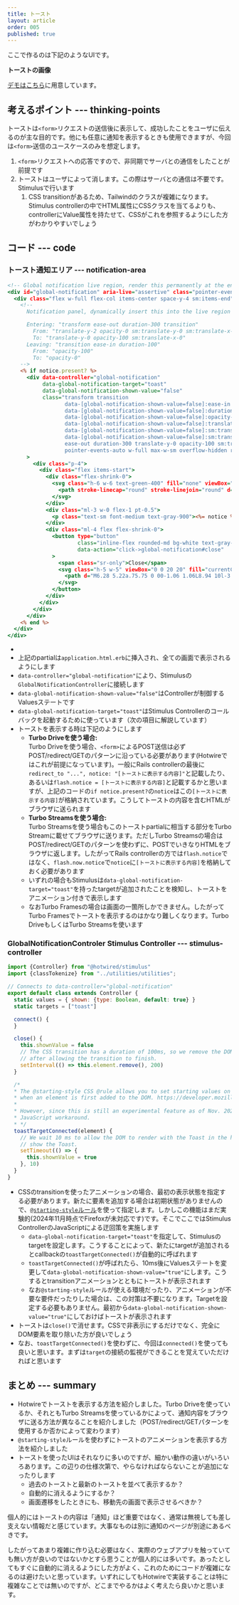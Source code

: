 ```yaml
---
title: トースト
layout: article
order: 005
published: true
---
```


ここで作るのは下記のようなUIです。

**トーストの画像**

[デモはこちら](/components/accordion)に用意しています。

## 考えるポイント --- thinking-points

トーストは`<form>`リクエストの送信後に表示して、成功したことをユーザに伝えるのが主な目的です。他にも任意に通知を表示するときも使用できますが、今回は`<form>`送信のユースケースのみを想定します。

1. `<form>`リクエストへの応答ですので、非同期でサーバとの通信をしたことが前提です
2. トーストはユーザによって消します。この際はサーバとの通信は不要です。Stimulusで行います
   1. CSS transitionがあるため、Tailwindのクラスが複雑になります。Stimulus controllerの中でHTML属性にCSSクラスを当てるよりも、controllerにValue属性を持たせて、CSSがこれを参照するようにした方がわかりやすいでしょう

## コード --- code

### トースト通知エリア --- notification-area

```erb:app/views/application/_global_notification.html.erb
<!-- Global notification live region, render this permanently at the end of the document -->
<div id="global-notification" aria-live="assertive" class="pointer-events-none fixed inset-0 flex items-end px-4 py-6 sm:items-start sm:p-6">
  <div class="flex w-full flex-col items-center space-y-4 sm:items-end">
    <!--
      Notification panel, dynamically insert this into the live region when it needs to be displayed

      Entering: "transform ease-out duration-300 transition"
        From: "translate-y-2 opacity-0 sm:translate-y-0 sm:translate-x-2"
        To: "translate-y-0 opacity-100 sm:translate-x-0"
      Leaving: "transition ease-in duration-100"
        From: "opacity-100"
        To: "opacity-0"
    -->
    <% if notice.present? %>
      <div data-controller="global-notification"
           data-global-notification-target="toast"
           data-global-notification-shown-value="false"
           class="transform transition
                  data-[global-notification-shown-value=false]:ease-in
                  data-[global-notification-shown-value=false]:duration-100
                  data-[global-notification-shown-value=false]:opacity-0
                  data-[global-notification-shown-value=false]:translate-y-2
                  data-[global-notification-shown-value=false]:sm:translate-y-0
                  data-[global-notification-shown-value=false]:sm:translate-x-2
                  ease-out duration-300 translate-y-0 opacity-100 sm:translate-x-0
                  pointer-events-auto w-full max-w-sm overflow-hidden rounded-lg bg-white shadow-lg ring-1 ring-black ring-opacity-5"
      >
        <div class="p-4">
          <div class="flex items-start">
            <div class="flex-shrink-0">
              <svg class="h-6 w-6 text-green-400" fill="none" viewBox="0 0 24 24" stroke-width="1.5" stroke="currentColor" aria-hidden="true">
                <path stroke-linecap="round" stroke-linejoin="round" d="M9 12.75L11.25 15 15 9.75M21 12a9 9 0 11-18 0 9 9 0 0118 0z"/>
              </svg>
            </div>
            <div class="ml-3 w-0 flex-1 pt-0.5">
              <p class="text-sm font-medium text-gray-900"><%= notice %></p>
            </div>
            <div class="ml-4 flex flex-shrink-0">
              <button type="button"
                      class="inline-flex rounded-md bg-white text-gray-400 hover:text-gray-500 focus:outline-none focus:ring-2 focus:ring-indigo-500 focus:ring-offset-2"
                      data-action="click->global-notification#close"
              >
                <span class="sr-only">Close</span>
                <svg class="h-5 w-5" viewBox="0 0 20 20" fill="currentColor" aria-hidden="true">
                  <path d="M6.28 5.22a.75.75 0 00-1.06 1.06L8.94 10l-3.72 3.72a.75.75 0 101.06 1.06L10 11.06l3.72 3.72a.75.75 0 101.06-1.06L11.06 10l3.72-3.72a.75.75 0 00-1.06-1.06L10 8.94 6.28 5.22z"/>
                </svg>
              </button>
            </div>
          </div>
        </div>
      </div>
    <% end %>
  </div>
</div>
```
* 
* 上記のpartialは`application.html.erb`に挿入され、全ての画面で表示されるようにします
* `data-controller="global-notification"`により、Stimulusの`GlobalNotificationController`に接続します
* `data-global-notification-shown-value="false"`はControllerが制御するValuesステートです
* `data-global-notification-target="toast"`はStimulus Controllerのコールバックを起動するために使っています（次の項目に解説しています）
* トーストを表示する時は下記のようにします
   * **Turbo Driveを使う場合:**<br>
       Turbo Driveを使う場合、`<form>`によるPOST送信は必ずPOST/redirect/GETのパターンに沿っている必要があります(Hotwireではこれが前提になっています)。一般にRails controllerの最後に`redirect_to "...", notice: "[トーストに表示する内容]"`と記載したり、あるいは`flash.notice = [トーストに表示する内容]`と記載するかと思いますが、上記のコードの`if notice.present?`の`notice`はこの`[トーストに表示する内容]`が格納されています。こうしてトーストの内容を含むHTMLがブラウザに送られます
   * **Turbo Streamsを使う場合:**<br>
       Turbo Streamsを使う場合もこのトーストpartialに相当する部分をTurbo Streamに載せてブラウザに送ります。ただしTurbo Streamsの場合はPOST/redirect/GETのパターンを使わずに、POSTでいきなりHTMLをブラウザに返します。したがってRails controllerの方では`flash.notice`ではなく、`flash.now.notice`で`notice`に`[トーストに表示する内容]`を格納しておく必要があります
   * いずれの場合もStimulusは`data-global-notification-target="toast"`を持ったtargetが追加されたことを検知し、トーストをアニメーション付きで表示します
   * なおTurbo Framesの場合は画面の一箇所しかできません。したがってTurbo Framesでトーストを表示するのはかなり難しくなります。Turbo DriveもしくはTurbo Streamsを使います

### GlobalNotificationControler Stimulus Controller --- stimulus-controller

```js
import {Controller} from "@hotwired/stimulus"
import {classTokenize} from "../utilities/utilities";

// Connects to data-controller="global-notification"
export default class extends Controller {
  static values = { shown: {type: Boolean, default: true} }
  static targets = ["toast"]

  connect() {
  }

  close() {
    this.shownValue = false
    // The CSS transition has a duration of 100ms, so we remove the DOM element
    // after allowing the transition to finish.
    setInterval(() => this.element.remove(), 200)
  }

  /*
  * The @starting-style CSS @rule allows you to set starting values on transitions
  * when an element is first added to the DOM. https://developer.mozilla.org/en-US/docs/Web/CSS/@starting-style#description
  *
  * However, since this is still an experimental feature as of Nov. 2024, we use a
  * JavaScript workaround.
  * */
  toastTargetConnected(element) {
    // We wait 10 ms to allow the DOM to render with the Toast in the hidden state and then
    // show the Toast.
    setTimeout(() => {
      this.shownValue = true
    }, 10)
  }
}
```

* CSSのtransitionを使ったアニメーションの場合、最初の表示状態を指定する必要があります。新たに要素を追加する場合は初期状態がありませんので、[`@starting-style`ルール](https://developer.mozilla.org/ja/docs/Web/CSS/@starting-style)を使って指定します。しかしこの機能はまだ実験的(2024年11月時点でFirefoxが未対応です)です。そこでここではStimulus ControllerのJavaScriptによる迂回策を実施します
   * `data-global-notification-target="toast"`を指定して、Stimulusのtargetを設定します。こうすることによって、新たにtargetが追加されるとcallbackの`toastTargetConnected()`が自動的に呼ばれます
   * `toastTargetConnected()`が呼ばれたら、10ms後にValuesステートを変更して`data-global-notification-shown-value="true"`にします。こうするとtransitionアニメーションとともにトーストが表示されます
   * なお`@starting-style`ルールが使える環境だったり、アニメーションが不要な要件だったりした場合は、この対策は不要になります。Targetを設定する必要もありません。最初から`data-global-notification-shown-value="true"`にしておけばトーストが表示されます
* トーストは`close()`で消せます。CSSで非表示にするだけでなく、完全にDOM要素を取り除いた方が良いでしょう 
* なお、`toastTargetConnected()`を使わずに、今回は`connected()`を使っても良いと思います。まずは`target`の接続の監視ができることを覚えていただければと思います


## まとめ --- summary

* Hotwireでトーストを表示する方法を紹介しました。Turbo Driveを使っているか、それともTurbo Streamsを使っているかによって、通知内容をブラウザに送る方法が異なることを紹介しました（POST/redirect/GETパターンを使用するか否かによって変わります）
* `@starting-style`ルールを使わずにトーストのアニメーションを表示する方法を紹介しました
* トーストを使ったUIはそれなりに多いのですが、細かい動作の違いがいろいろあります。この辺りの仕様次第で、やらなければならないことが追加になったりします
    * 過去のトーストと最新のトーストを並べて表示するか？
    * 自動的に消えるようにするか？
    * 画面遷移をしたときにも、移動先の画面で表示させるべきか？

個人的にはトーストの内容は「通知」ほど重要ではなく、通常は無視しても差し支えない情報だと感じています。大事なものは別に通知のページが別途にあるべきです。

したがってあまり複雑に作り込む必要はなく、実際のウェブアプリを触っていても無い方が良いのではないかとすら思うことが個人的には多いです。あったとしてもすぐに自動的に消えるようにした方がよく、これのためにコードが複雑になるのは避けたいと思っています。いずれにしてもHotwireで実装することは特に複雑なことでは無いのですが、どこまでやるかはよく考えたら良いかと思います。
